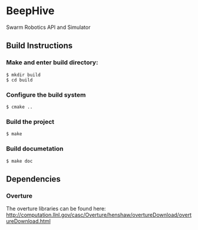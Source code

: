 BeepHive
========

Swarm Robotics API and Simulator

## Build Instructions
### Make and enter build directory:
```
$ mkdir build
$ cd build
```
### Configure the build system
```
$ cmake ..
```
### Build the project
```
$ make
```
### Build documetation
```
$ make doc
```
## Dependencies
### Overture
The overture libraries can be found here:
http://computation.llnl.gov/casc/Overture/henshaw/overtureDownload/overtureDownload.html
